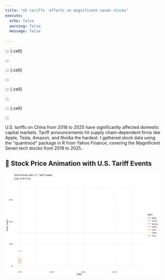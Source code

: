 ```yaml
---
title: "US tariffs  effects on magnificent seven stocks"
execute: 
  echo: false
  warning: false
  message: false

---
```



::: {.cell}

:::



::: {.cell}

:::



::: {.cell}

:::



::: {.cell}

:::

U.S. tariffs on China from 2018 to 2025 have significantly affected domestic capital markets. Tariff announcements hit supply chain–dependent firms like Apple, Tesla, Amazon, and Nvidia the hardest. I gathered stock data using the "quantmod" package in R from Yahoo Finance, covering the Magnificent Seven tech stocks from 2018 to 2025..



## 🎥 Stock Price Animation with U.S. Tariff Events
![](stocks_tariffs.gif)












